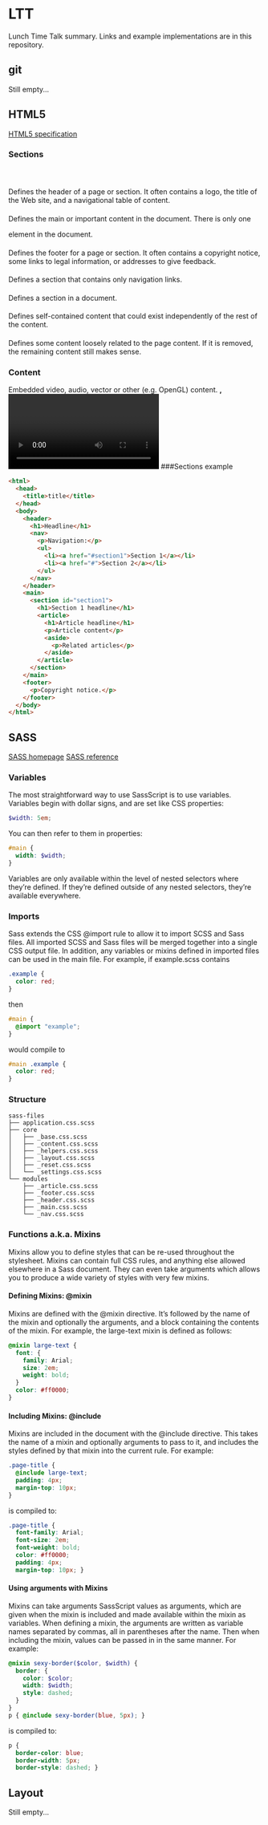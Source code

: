 # LTT
Lunch Time Talk summary. Links and example implementations are in this repository.

## git
Still empty...

## HTML5
[HTML5 specification](http://www.w3.org/html/wg/drafts/html/master/)
### Sections
#### <header>
Defines the header of a page or section. It often contains a logo, the title of the Web site, and a navigational table of content.
#### <main>
Defines the main or important content in the document. There is only one <main> element in the document.
#### <footer>
Defines the footer for a page or section. It often contains a copyright notice, some links to legal information, or addresses to give feedback.
#### <nav>
Defines a section that contains only navigation links.
#### <section>
Defines a section in a document.
#### <article>
Defines self-contained content that could exist independently of the rest of the content.
#### <aside>
Defines some content loosely related to the page content. If it is removed, the remaining content still makes sense.
### Content
Embedded video, audio, vector or other (e.g. OpenGL) content.
**<embed>, <video>, <audio>, <canvas>, <svg>**
###Sections example

```html
<html>
  <head>
    <title>title</title>
  </head>
  <body>
    <header>
      <h1>Headline</h1>
      <nav>
        <p>Navigation:</p>
        <ul>
          <li><a href="#section1">Section 1</a></li>
          <li><a href="#">Section 2</a></li>
        </ul>
      </nav>
    </header>
    <main>
      <section id="section1">
        <h1>Section 1 headline</h1>
        <article>
          <h1>Article headline</h1>
          <p>Article content</p>
          <aside>
            <p>Related articles</p>
          </aside>
        </article>
      </section>
    </main>
    <footer>
      <p>Copyright notice.</p>
    </footer>
  </body>
</html>
```

## SASS
[SASS homepage](http://sass-lang.com/)
[SASS reference](http://sass-lang.com/documentation/file.SASS_REFERENCE.html)
### Variables
The most straightforward way to use SassScript is to use variables. Variables begin with dollar signs, and are set like CSS properties:

```scss
$width: 5em;
```

You can then refer to them in properties:

```scss
#main {
  width: $width;
}
```

Variables are only available within the level of nested selectors where they’re defined. If they’re defined outside of any nested selectors, they’re available everywhere.
### Imports
Sass extends the CSS @import rule to allow it to import SCSS and Sass files. All imported SCSS and Sass files will be merged together into a single CSS output file. In addition, any variables or mixins defined in imported files can be used in the main file.
For example, if example.scss contains

```scss
.example {
  color: red;
}
```

then

```scss
#main {
  @import "example";
}
```

would compile to

```scss
#main .example {
  color: red;
}
```

### Structure

```
sass-files
├── application.css.scss
├── core
│   ├── _base.css.scss
│   ├── _content.css.scss
│   ├── _helpers.css.scss
│   ├── _layout.css.scss
│   ├── _reset.css.scss
│   └── _settings.css.scss
└── modules
    ├── _article.css.scss
    ├── _footer.css.scss
    ├── _header.css.scss
    ├── _main.css.scss
    └── _nav.css.scss
```

### Functions a.k.a. Mixins
Mixins allow you to define styles that can be re-used throughout the stylesheet. Mixins can contain full CSS rules, and anything else allowed elsewhere in a Sass document. They can even take arguments which allows you to produce a wide variety of styles with very few mixins.
#### Defining Mixins: @mixin
Mixins are defined with the @mixin directive. It’s followed by the name of the mixin and optionally the arguments, and a block containing the contents of the mixin. For example, the large-text mixin is defined as follows:

```scss
@mixin large-text {
  font: {
    family: Arial;
    size: 2em;
    weight: bold;
  }
  color: #ff0000;
}
```

#### Including Mixins: @include
Mixins are included in the document with the @include directive. This takes the name of a mixin and optionally arguments to pass to it, and includes the styles defined by that mixin into the current rule. For example:

```scss
.page-title {
  @include large-text;
  padding: 4px;
  margin-top: 10px;
}
```

is compiled to:

```scss
.page-title {
  font-family: Arial;
  font-size: 2em;
  font-weight: bold;
  color: #ff0000;
  padding: 4px;
  margin-top: 10px; }
```

#### Using arguments with Mixins
Mixins can take arguments SassScript values as arguments, which are given when the mixin is included and made available within the mixin as variables.
When defining a mixin, the arguments are written as variable names separated by commas, all in parentheses after the name. Then when including the mixin, values can be passed in in the same manner. For example:

```scss
@mixin sexy-border($color, $width) {
  border: {
    color: $color;
    width: $width;
    style: dashed;
  }
}
p { @include sexy-border(blue, 5px); }
```

is compiled to:

```scss
p {
  border-color: blue;
  border-width: 5px;
  border-style: dashed; }
```

## Layout
Still empty...
